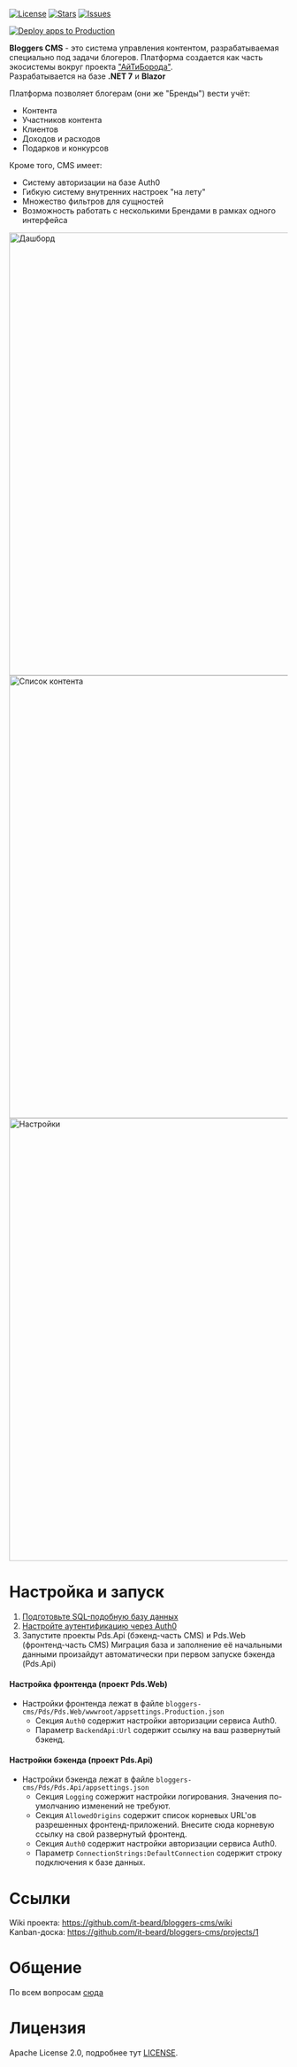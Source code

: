 [![License](https://img.shields.io/github/license/it-beard/bloggers-cms)](https://github.com/it-beard/bloggers-cms/blob/develop/LICENSE)
[![Stars](https://img.shields.io/github/stars/it-beard/bloggers-cms)](https://github.com/it-beard/bloggers-cms/stargazers)
[![Issues](https://img.shields.io/github/issues/it-beard/bloggers-cms)](https://github.com/it-beard/bloggers-cms/issues)

[![Deploy apps to Production](https://github.com/itbeard/bloggers-cms/actions/workflows/deployment-prod-action.yml/badge.svg?branch=main)](https://github.com/itbeard/bloggers-cms/actions/workflows/deployment-prod-action.yml)

**Bloggers CMS** - это система управления контентом, разрабатываемая специально под задачи блогеров. Платформа создается как часть экосистемы вокруг проекта ["АйТиБорода"](https://itbeard.com).   
Разрабатывается на базе **.NET 7** и **Blazor**

Платформа позволяет блогерам (они же "Бренды") вести учёт:
- Контента
- Участников контента
- Клиентов
- Доходов и расходов
- Подарков и конкурсов

Кроме того, CMS имеет: 
- Систему авторизации на базе Auth0
- Гибкую систему внутренних настроек "на лету"
- Множество фильтров для сущностей
- Возможность работать с несколькими Брендами в рамках одного интерфейса

<img src="https://github.com/it-beard/bloggers-cms/blob/develop/.github/readme-images/1.png" title="Дашборд" width="800" />

<img src="https://github.com/it-beard/bloggers-cms/blob/develop/.github/readme-images/2.png" title="Список контента" width="800" />

<img src="https://github.com/it-beard/bloggers-cms/blob/develop/.github/readme-images/3.png" title="Настройки" width="800" />

# Настройка и запуск
1. [Подготовьте SQL-подобную базу данных](https://github.com/it-beard/bloggers-cms/wiki/how-to-create-db)
2. [Настройте аутентификацию через Auth0](https://github.com/it-beard/bloggers-cms/wiki/Authorisation-configuration)
3. Запустите проекты Pds.Api (бэкенд-часть CMS) и Pds.Web (фронтенд-часть CMS)
Миграция база и заполнение её начальными данными произайдут автоматически при первом запуске бэкенда (Pds.Api)
#### Настройка фронтенда (проект Pds.Web)
- Настройки фронтенда лежат в файле `bloggers-cms/Pds/Pds.Web/wwwroot/appsettings.Production.json`
   - Секция `Auth0` содержит настройки авторизации сервиса Auth0.
   - Параметр `BackendApi:Url` содержит ссылку на ваш развернутый бэкенд.

#### Настройки бэкенда (проект Pds.Api)
- Настройки бэкенда лежат в файле `bloggers-cms/Pds/Pds.Api/appsettings.json`
   - Секция `Logging` сожержит настройки логирования. Значения по-умолчанию изменений не требуют.
   - Секция `AllowedOrigins` содержит список корневых URL'ов разрешенных фронтенд-приложений. Внесите сюда корневую ссылку на свой развернутый фронтенд.
   - Секция `Auth0` содержит настройки авторизации сервиса Auth0.
   - Параметр `ConnectionStrings:DefaultConnection` содержит строку подключения к базе данных.

# Ссылки
Wiki проекта: https://github.com/it-beard/bloggers-cms/wiki  
Kanban-доска: https://github.com/it-beard/bloggers-cms/projects/1

# Общение
По всем вопросам [сюда](https://tm.me/iamitbeard)

# Лицензия

Apache License 2.0, подробнее тут [LICENSE](LICENSE).
